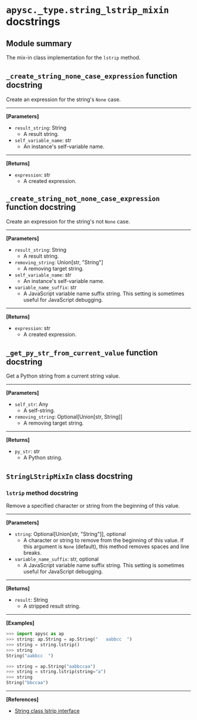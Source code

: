 # `apysc._type.string_lstrip_mixin` docstrings

## Module summary

The mix-in class implementation for the `lstrip` method.

## `_create_string_none_case_expression` function docstring

Create an expression for the string's `None` case.<hr>

**[Parameters]**

- `result_string`: String
  - A result string.
- `self_variable_name`: str
  - An instance's self-variable name.

<hr>

**[Returns]**

- `expression`: str
  - A created expression.

## `_create_string_not_none_case_expression` function docstring

Create an expression for the string's not `None` case.<hr>

**[Parameters]**

- `result_string`: String
  - A result string.
- `removing_string`: Union[str, "String"]
  - A removing target string.
- `self_variable_name`: str
  - An instance's self-variable name.
- `variable_name_suffix`: str
  - A JavaScript variable name suffix string. This setting is sometimes useful for JavaScript debugging.

<hr>

**[Returns]**

- `expression`: str
  - A created expression.

## `_get_py_str_from_current_value` function docstring

Get a Python string from a current string value.<hr>

**[Parameters]**

- `self_str`: Any
  - A self-string.
- `removing_string`: Optional[Union[str, String]]
  - A removing target string.

<hr>

**[Returns]**

- `py_str`: str
  - A Python string.

## `StringLStripMixIn` class docstring

### `lstrip` method docstring

Remove a specified character or string from the beginning of this value.<hr>

**[Parameters]**

- `string`: Optional[Union[str, "String"]], optional
  - A character or string to remove from the beginning of this value. If this argument is `None` (default), this method removes spaces and line breaks.
- `variable_name_suffix`: str, optional
  - A JavaScript variable name suffix string. This setting is sometimes useful for JavaScript debugging.

<hr>

**[Returns]**

- `result`: String
  - A stripped result string.

<hr>

**[Examples]**

```py
>>> import apysc as ap
>>> string: ap.String = ap.String("   aabbcc  ")
>>> string = string.lstrip()
>>> string
String("aabbcc  ")

>>> string = ap.String("aabbccaa")
>>> string = string.lstrip(string="a")
>>> string
String("bbccaa")
```

<hr>

**[References]**

- [String class lstrip interface](https://simon-ritchie.github.io/apysc/en/string_lstrip.html)